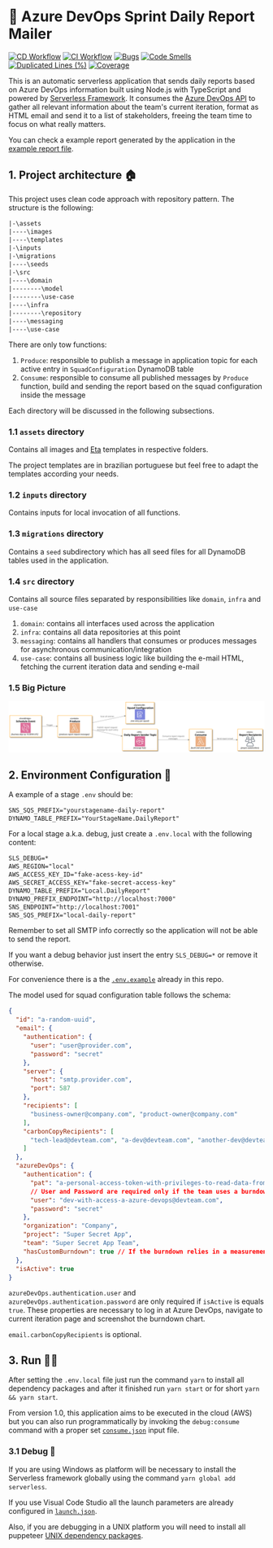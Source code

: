# 📄 Azure DevOps Sprint Daily Report Mailer
[![CD Workflow](https://github.com/jpmoura/azure-devops-sprint-daily-report/actions/workflows/cd.yml/badge.svg)](https://github.com/jpmoura/azure-devops-sprint-daily-report/actions/workflows/cd.yml)
[![CI Workflow](https://github.com/jpmoura/azure-devops-sprint-daily-report/actions/workflows/ci.yml/badge.svg)](https://github.com/jpmoura/azure-devops-sprint-daily-report/actions/workflows/ci.yml)
[![Bugs](https://sonarcloud.io/api/project_badges/measure?project=jpmoura_azure-devops-sprint-daily-report&metric=bugs)](https://sonarcloud.io/dashboard?id=jpmoura_azure-devops-sprint-daily-report)
[![Code Smells](https://sonarcloud.io/api/project_badges/measure?project=jpmoura_azure-devops-sprint-daily-report&metric=code_smells)](https://sonarcloud.io/dashboard?id=jpmoura_azure-devops-sprint-daily-report)
[![Duplicated Lines (%)](https://sonarcloud.io/api/project_badges/measure?project=jpmoura_azure-devops-sprint-daily-report&metric=duplicated_lines_density)](https://sonarcloud.io/dashboard?id=jpmoura_azure-devops-sprint-daily-report)
[![Coverage](https://sonarcloud.io/api/project_badges/measure?project=jpmoura_azure-devops-sprint-daily-report&metric=coverage)](https://sonarcloud.io/dashboard?id=jpmoura_azure-devops-sprint-daily-report)

This is an automatic serverless application that sends daily reports based on Azure DevOps information built using Node.js with TypeScript and powered by [Serverless Framework](https://www.serverless.com/). It consumes the [Azure DevOps API](https://docs.microsoft.com/en-us/rest/api/azure/devops/?view=azure-devops-rest-6.1) to gather all relevant information about the team's current iteration, format as HTML email and send it to a list of stakeholders, freeing the team time to focus on what really matters.

You can check a example report generated by the application in the [example report file](./examples/example.report.html).
## 1. Project architecture 🏠

This project uses clean code approach with repository pattern. The structure is the following:

```
|-\assets
|----\images
|----\templates
|-\inputs
|-\migrations
|----\seeds
|-\src
|----\domain
|--------\model
|--------\use-case
|----\infra
|--------\repository
|----\messaging
|----\use-case
```

There are only tow functions:

1. `Produce`: responsible to publish a message in application topic for each active entry in `SquadConfiguration` DynamoDB table
2. `Consume`: responsible to consume all published messages by `Produce` function, build and sending the report based on the squad configuration inside the message

Each directory will be discussed in the following subsections.

### 1.1 `assets` directory
Contains all images and [Eta](https://github.com/eta-dev/eta) templates in respective folders.

The project templates are in brazilian portuguese but feel free to adapt the templates according your needs.

### 1.2 `inputs` directory
Contains inputs for local invocation of all functions.

### 1.3 `migrations` directory
Contains a `seed` subdirectory which has all seed files for all DynamoDB tables used in the application.

### 1.4 `src` directory
Contains all source files separated by responsibilities like `domain`, `infra` and `use-case`

1. `domain`: contains all interfaces used across the application
2. `infra`: contains all data repositories at this point
3. `messaging`: contains all handlers that consumes or produces messages for asynchronous communication/integration
4. `use-case`: contains all business logic like building the e-mail HTML, fetching the current iteration data and sending e-mail

### 1.5 Big Picture

<img src="./docs/architecture/big-picture.svg" alt="Big Picture">

## 2. Environment Configuration 🔧

A example of a stage `.env` should be:

```
SNS_SQS_PREFIX="yourstagename-daily-report"
DYNAMO_TABLE_PREFIX="YourStageName.DailyReport"
```

For a local stage a.k.a. debug, just create a `.env.local` with the following content:
```
SLS_DEBUG=*
AWS_REGION="local"
AWS_ACCESS_KEY_ID="fake-acess-key-id"
AWS_SECRET_ACCESS_KEY="fake-secret-access-key"
DYNAMO_TABLE_PREFIX="Local.DailyReport"
DYNAMO_PREFIX_ENDPOINT="http://localhost:7000"
SNS_ENDPOINT="http://localhost:7001"
SNS_SQS_PREFIX="local-daily-report"
```

Remember to set all SMTP info correctly so the application will not be able to send the report.

If you want a debug behavior just insert the entry `SLS_DEBUG=*` or remove it otherwise.

For convenience there is a the [`.env.example`](.env.example) already in this repo.

The model used for squad configuration table follows the schema:

```json
{
  "id": "a-random-uuid",
  "email": {
    "authentication": {
      "user": "user@provider.com",
      "password": "secret"
    },
    "server": {
      "host": "smtp.provider.com",
      "port": 587
    },
    "recipients": [
      "business-owner@company.com", "product-owner@company.com"
    ],
    "carbonCopyRecipients": [
      "tech-lead@devteam.com", "a-dev@devteam.com", "another-dev@devteam.com"
    ]
  },
  "azureDevOps": {
    "authentication": {
      "pat": "a-personal-access-token-with-privileges-to-read-data-from-azure",
      // User and Password are required only if the team uses a burndown with custom measurement
      "user": "dev-with-access-a-azure-devops@devteam.com",
      "password": "secret"
    },
    "organization": "Company",
    "project": "Super Secret App",
    "team": "Super Secret App Team",
    "hasCustomBurndown": true // If the burndown relies in a measurement other than remaining work then this property should be true
  },
  "isActive": true
}
```

`azureDevOps.authentication.user` and `azureDevOps.authentication.password` are only required if `isActive` is equals `true`. These properties are necessary to log in at Azure DevOps, navigate to current iteration page and screenshot the burndown chart.

`email.carbonCopyRecipients` is optional.

## 3. Run 🏃‍♂️

After setting the `.env.local` file just run the command `yarn` to install all dependency packages and after it finished run `yarn start` or for short `yarn && yarn start`.

From version 1.0, this application aims to be executed in the cloud (AWS) but you can also run programmatically by invoking the `debug:consume` command with a proper set [`consume.json`](./inputs/consume.json) input file.

### 3.1 Debug 🐛
If you are using Windows as platform will be necessary to install the Serverless framework globally using the command `yarn global add serverless`.

If you use Visual Code Studio all the launch parameters are already configured in [`launch.json`](./.vscode/launch.json).

Also, if you are debugging in a UNIX platform you will need to install all puppeteer [UNIX dependency packages](https://github.com/puppeteer/puppeteer/blob/main/docs/troubleshooting.md#chrome-headless-doesnt-launch-on-unix).
